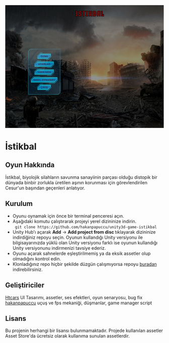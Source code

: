 <img src="https://github.com/hakanpapuccu/unity3d-game-istikbal/blob/master/screenshot.PNG?raw=true">

# İstikbal
## Oyun Hakkında
İstikbal, biyolojik silahların savunma sanayiinin parçası olduğu distopik bir dünyada binbir zorlukla üretilen aşının korunması için görevlendirilen Cesur'un başından geçenleri anlatıyor.

## Kurulum


<ul>
<li>Oyunu oynamak için önce bir terminal penceresi açın.</li>
<li>Aşağıdaki komutu çalıştırarak projeyi yerel dizininize indirin. </li>
<code> git clone https://github.com/hakanpapuccu/unity3d-game-istikbal </code>
<li>Unity Hub'ı açarak <b>Add</b> -> <b>Add project from disc </b> tıklayarak dizininize indirdiğiniz repoyu seçin. Oyunun kullandığı Unity versiyonu ile bilgisayarınızda yüklü olan Unity versiyonu farklı ise oyunun kullandığı Unity versiyonunu indirmenizi tavsiye ederiz.</li>
<li>Oyunu açarak sahnelerde eşleştirilmemiş ya da eksik assetler olup olmadığını kontrol edin.</li>
<li>Klonladığınız repo hiçbir şekilde düzgün çalışmıyorsa repoyu <a href="https://drive.google.com/file/d/1mdyMS_gxaBSYB_79njy7S9RYzRBU5aW2/view?usp=sharing">buradan</a> indirebilirsiniz.</li>
</ul>

## Geliştiriciler
<a href="https://github.com/Htcars">Htcars</a> UI Tasarımı, assetler, ses efektleri, oyun senaryosu, bug fix </br>
<a href="https://github.com/hakanpapuccu">hakanpapuccu</a> uçuş ve fps mekaniği, düşmanlar, game manager script

## Lisans
Bu projenin herhangi bir lisansı bulunmamaktadır. Projede kullanılan assetler Asset Store'da ücretsiz olarak kullanıma sunulan assetlerdir.


